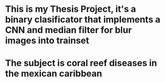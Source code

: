 # This is my Thesis Project, it's a binary clasificator that implements a CNN and median filter for blur images into trainset
# The subject is coral reef diseases in the mexican caribbean
